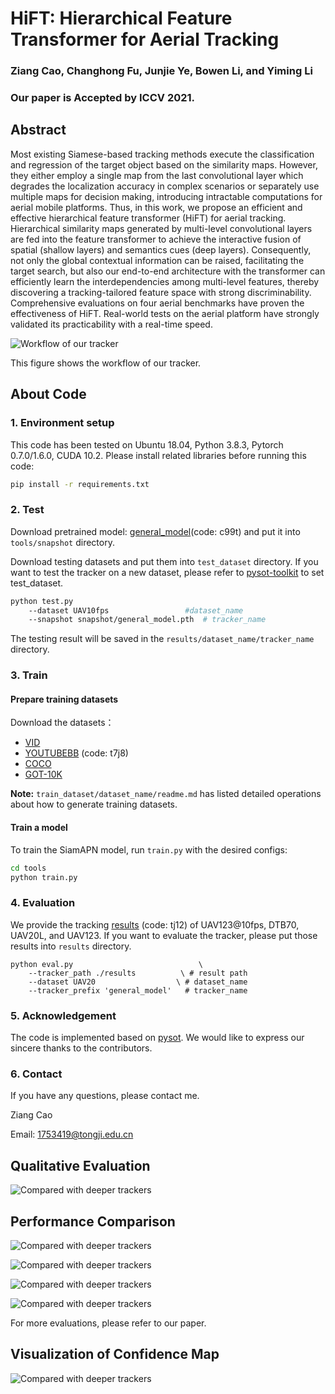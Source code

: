 # HiFT: Hierarchical Feature Transformer for Aerial Tracking

### Ziang Cao, Changhong Fu, Junjie Ye, Bowen Li, and Yiming Li

### Our paper is Accepted by ICCV 2021.

## Abstract
Most existing Siamese-based tracking methods execute the classification and regression of the target object based on the similarity maps. However, they either employ a single map from the last convolutional layer which degrades the localization accuracy in complex scenarios or separately use multiple maps for decision making, introducing intractable computations for aerial mobile platforms. Thus, in this work, we propose an efficient and effective hierarchical feature transformer (HiFT) for aerial tracking. Hierarchical similarity maps generated by multi-level convolutional layers are fed into the feature transformer to achieve the interactive fusion of spatial (shallow layers) and semantics cues (deep layers). Consequently, not only the global contextual information can be raised, facilitating the target search, but also our end-to-end architecture with the transformer can efficiently learn the interdependencies among multi-level features, thereby discovering a tracking-tailored feature space with strong discriminability. Comprehensive evaluations on four aerial benchmarks have proven the effectiveness of HiFT. Real-world tests on the aerial platform have strongly validated its practicability with a real-time speed.

![Workflow of our tracker](https://github.com/vision4robotics/HiFT/blob/main/image/3.jpg)

This figure shows the workflow of our tracker.

## About Code
### 1. Environment setup
This code has been tested on Ubuntu 18.04, Python 3.8.3, Pytorch 0.7.0/1.6.0, CUDA 10.2.
Please install related libraries before running this code: 
```bash
pip install -r requirements.txt
```

### 2. Test
Download pretrained model: [general_model](https://pan.baidu.com/s/1QeU7OcTqHksZXscBq3skiw)(code: c99t) and put it into `tools/snapshot` directory.

Download testing datasets and put them into `test_dataset` directory. If you want to test the tracker on a new dataset, please refer to [pysot-toolkit](https://github.com/StrangerZhang/pysot-toolkit) to set test_dataset.

```bash 
python test.py                                
	--dataset UAV10fps                 #dataset_name
	--snapshot snapshot/general_model.pth  # tracker_name
```
The testing result will be saved in the `results/dataset_name/tracker_name` directory.

### 3. Train

#### Prepare training datasets

Download the datasets：
* [VID](http://image-net.org/challenges/LSVRC/2017/)
* [YOUTUBEBB](https://pan.baidu.com/s/1ZTdfqvhIRneGFXur-sCjgg) (code: t7j8)
* [COCO](http://cocodataset.org)
* [GOT-10K](http://got-10k.aitestunion.com/downloads)


**Note:** `train_dataset/dataset_name/readme.md` has listed detailed operations about how to generate training datasets.


#### Train a model
To train the SiamAPN model, run `train.py` with the desired configs:

```bash
cd tools
python train.py
```

### 4. Evaluation
We provide the tracking [results](https://pan.baidu.com/s/1RVSiq7XUJCQnyXtoRq9SYg) (code: tj12) of UAV123@10fps, DTB70, UAV20L, and UAV123. If you want to evaluate the tracker, please put those results into  `results` directory.
```
python eval.py 	                          \
	--tracker_path ./results          \ # result path
	--dataset UAV20                  \ # dataset_name
	--tracker_prefix 'general_model'   # tracker_name
```

### 5. Acknowledgement
The code is implemented based on [pysot](https://github.com/STVIR/pysot). We would like to express our sincere thanks to the contributors.

### 6. Contact
If you have any questions, please contact me.

Ziang Cao

Email: [1753419@tongji.edu.cn](1753419@tongji.edu.cn)

## Qualitative Evaluation

![Compared with deeper trackers](https://github.com/vision4robotics/HiFT/blob/main/image/2.jpg)

## Performance Comparison

![Compared with deeper trackers](https://github.com/vision4robotics/HiFT/blob/main/image/5.jpg)

![Compared with deeper trackers](https://github.com/vision4robotics/HiFT/blob/main/image/6.jpg)

![Compared with deeper trackers](https://github.com/vision4robotics/HiFT/blob/main/image/7.jpg)

![Compared with deeper trackers](https://github.com/vision4robotics/HiFT/blob/main/image/1.jpg)

For more evaluations, please refer to our paper.

## Visualization of Confidence Map

![Compared with deeper trackers](https://github.com/vision4robotics/HiFT/blob/main/image/4.jpg)